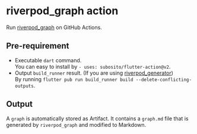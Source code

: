 # riverpod_graph action

Run [riverpod_graph](https://github.com/rrousselGit/riverpod/tree/master/packages/riverpod_graph) on GitHub Actions.

## Pre-requirement

- Executable `dart` command.  
You can easy to install by `- uses: subosito/flutter-action@v2`.
- Output `build_runner` result. (If you are using [riverpod_generator](https://pub.dev/packages/riverpod_generator))  
By running `flutter pub run build_runner build --delete-conflicting-outputs`.

## Output

A `graph` is automatically stored as Artifact.
It contains a `graph.md` file that is generated by `riverpod_graph` and modified to Markdown.
